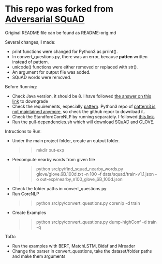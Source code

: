 # This repo was forked from [Adversarial SQuAD](https://github.com/robinjia/adversarial-squad)

Original README file can be found as README-orig.md

Several changes, I made:
 * print functions were changed for Python3 as prrint().
 * In convert_questions.py, there was an error, because __patten__ written instead of pattern.
 * unicode() functions were either removed or replaced with str().
 * An argument for output file was added.
 * SQuAD words were removed.

Before Running:
 * Check Java version, it should be 8. I have followed [the answer on this link](https://askubuntu.com/questions/1133216/downgrading-java-11-to-java-8) to downgrade
 * Check the requirements, especially [pattern](https://github.com/clips/pattern#installation). Python3 repo of [pattern3 is not maintained anymore](https://github.com/clips/pattern/issues/62#issuecomment-370766376), so check the github repor to download it.
 * Check the StandfordCoreNLP by running separately. I followed [this link](https://www.khalidalnajjar.com/setup-use-stanford-corenlp-server-python/).
 * Run the pull-dependencies.sh which will download SQuAD and GLOVE.

Intructions to Run: 

 * Under the main project folder, create an output folder.
   >> mkdir out-exp
 * Precompute nearby words from given file
   >> python src/py/find_squad_nearby_words.py glove/glove.6B.100d.txt -n 100 -f data/squad/train-v1.1.json -o out-exp/nearby_n100_glove_6B_100d.json
 * Check the folder paths in convert_questions.py   
 * Run CoreNLP
   >> python src/py/convert_questions.py corenlp -d train
 * Create Examples
   >> python src/py/convert_questions.py dump-highConf -d train -q

ToDo
 * Run the examples with BERT, MatchLSTM, Bidaf and Mreader
 * Change the parser in convert_questions, take the dataset/folder paths and make them arguments

